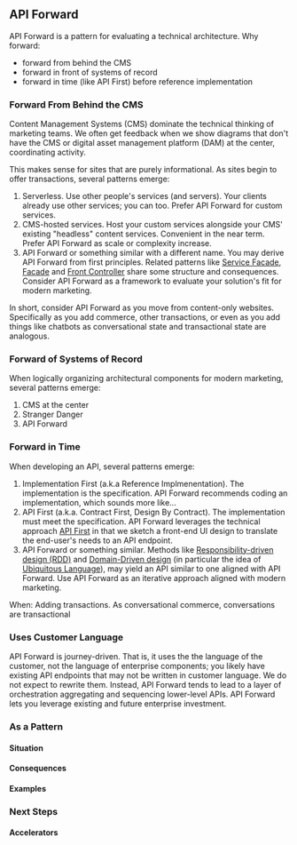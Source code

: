 ## API Forward

API Forward is a pattern for evaluating a technical architecture. Why forward:

- forward from behind the CMS
- forward in front of systems of record <!-- ref: Bimodal IT -->
- forward in time (like API First) before reference implementation

### Forward From Behind the CMS

Content Management Systems (CMS) dominate the technical thinking of marketing teams. We often get feedback when we show diagrams that don't have the CMS or digital asset management platform (DAM) at the center, coordinating activity.

This makes sense for sites that are purely informational. As sites begin to offer transactions, several patterns emerge:

1. Serverless. Use other people's services (and servers). Your clients already use other services; you can too. Prefer API Forward for custom services. <!--TODO: Add section on role of "serverless" in JDD. -->
2. CMS-hosted services. Host your custom services alongside your CMS' existing "headless" content services. Convenient in the near term. Prefer API Forward as scale or complexity increase. <!--Name antipattern and explore in depth-->
3. API Forward or something similar with a different name. You may derive API Forward from first principles. Related patterns like [Service Facade](https://www.ibm.com/support/knowledgecenter/pt-br/SSMKHH_9.0.0/com.ibm.etools.mft.pattern.sen.doc/sen/sf/overview.htm), [Facade](https://en.wikipedia.org/wiki/Facade_pattern) and [Front Controller](https://en.wikipedia.org/wiki/Front_controller) share some structure and consequences. Consider API Forward as a framework to evaluate your solution's fit for modern marketing.

In short, consider API Forward as you move from content-only websites. Specifically as you add commerce, other transactions, or even as you add things like chatbots as conversational state and transactional state are analogous.

### Forward of Systems of Record

<!-- TODO: Cake layer diagram, rise of orchestration, MuleSoft... -->

When logically organizing architectural components for modern marketing, several patterns emerge:

1. CMS at the center<!-- Unintentional Mediator-->
1. Stranger Danger <!-- Law of Demeter, Don't Talk to Strangers, Skipping Cake Layers-->
1. API Forward <!-- Effective Mediator-->

### Forward in Time

<!-- TODO: API First... -->

When developing an API, several patterns emerge:

1. Implementation First (a.k.a Reference Implmenentation). The implementation is the specification. API Forward recommends coding an implementation, which sounds more like...
1. API First (a.k.a. Contract First, Design By Contract). The implementation must meet the specification. API Forward leverages the technical approach [API First](https://swagger.io/resources/articles/adopting-an-api-first-approach/) in that we sketch a front-end UI design to translate the end-user's needs to an API endpoint. 
1. API Forward or something similar. Methods like [Responsibility-driven design (RDD)](https://en.wikipedia.org/wiki/Responsibility-driven_design) and [Domain-Driven design](https://en.wikipedia.org/wiki/Responsibility-driven_design) (in particular the idea of [Ubiquitous Language](https://martinfowler.com/bliki/UbiquitousLanguage.html)), may yield an API similar to one aligned with API Forward. Use API Forward as an iterative approach aligned with modern marketing.

When: Adding transactions. As conversational commerce, conversations are transactional

### Uses Customer Language

API Forward is journey-driven. That is, it uses the the language of the customer, not the language of enterprise components; you likely have existing API endpoints that may not be written in customer language. We do not expect to rewrite them. Instead, API Forward tends to lead to a layer of orchestration aggregating and sequencing lower-level APIs. API Forward lets you leverage existing and future enterprise investment.

### As a Pattern

#### Situation

#### Consequences

#### Examples

### Next Steps

#### Accelerators

<!-- See also: Versioning -->

